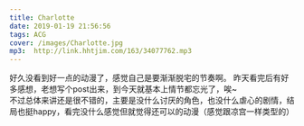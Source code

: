 ```yaml
---
title: Charlotte
date: 2019-01-19 21:56:56
tags: ACG
cover: /images/Charlotte.jpg
mp3:  http://link.hhtjim.com/163/34077762.mp3
---
```



好久没看到好一点的动漫了，感觉自己是要渐渐脱宅的节奏啊。 
昨天看完后有好多感想，老想写个post出来，到今天就基本上情节都忘光了，唉~  
不过总体来讲还是很不错的，主要是没什么讨厌的角色，也没什么虐心的剧情，结局也挺happy，看完没什么感觉但就觉得还可以的动漫（感觉跟凉宫一样类型的）